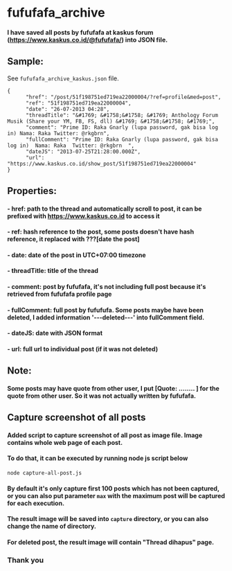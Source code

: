 # fufufafa_archive
#### I have saved all posts by fufufafa at kaskus forum (https://www.kaskus.co.id/@fufufafa/) into JSON file.
## Sample:
See `fufufafa_archive_kaskus.json` file.
```
{
      "href": "/post/51f198751ed719ea22000004/?ref=profile&med=post",
      "ref": "51f198751ed719ea22000004",
      "date": "26-07-2013 04:28",
      "threadTitle": "&#1769; &#1758;&#1758; &#1769; Anthology Forum Musik (Share your YM, FB, FS, dll) &#1769; &#1758;&#1758; &#1769;",
      "comment": "Prime ID: Raka Gnarly (lupa password, gak bisa log in) Nama: Raka Twitter: @rkgbrn",
      "fullComment": "Prime ID: Raka Gnarly (lupa password, gak bisa log in)  Nama: Raka  Twitter: @rkgbrn  ",
      "dateJS": "2013-07-25T21:28:00.000Z",
      "url": "https://www.kaskus.co.id/show_post/51f198751ed719ea22000004"
}
```
## Properties:
#### - href: path to the thread and automatically scroll to post, it can be prefixed with https://www.kaskus.co.id to access it
#### - ref: hash reference to the post, some posts doesn't have hash reference, it replaced with ???[date the post]
#### - date: date of the post in UTC+07:00 timezone
#### - threadTitle: title of the thread
#### - comment: post by fufufafa, it's not including full post because it's retrieved from fufufafa profile page
#### - fullComment: full post by fufufufa. Some posts maybe have been deleted, I added information '---deleted---' into fullComment field.
#### - dateJS: date with JSON format
#### - url: full url to individual post (if it was not deleted)
## Note:
#### Some posts may have quote from other user, I put [Quote: ........ ] for the quote from other user. So it was not actually written by fufufafa.
###
## Capture screenshot of all posts
#### Added script to capture screenshot of all post as image file. Image contains whole web page of each post.
#### To do that, it can be executed by running node js script below
`node capture-all-post.js`
#### By default it's only capture first 100 posts which has not been captured, or you can also put parameter `max` with the maximum post will be captured for each execution.
#### The result image will be saved into `capture` directory, or you can also change the name of directory.
#### For deleted post, the result image will contain "Thread dihapus" page.

### Thank you
